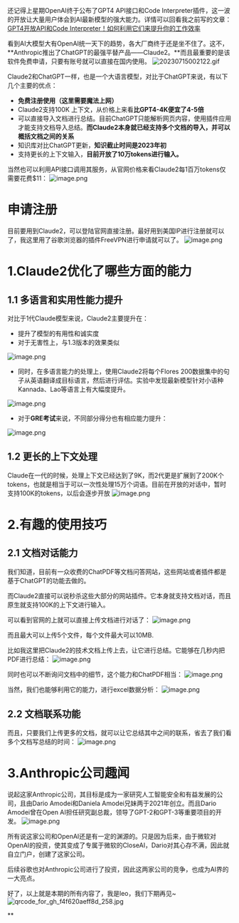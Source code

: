 还记得上星期OpenAI终于公布了GPT4 API接口和Code Interpreter插件，这一波的开放让大量用户体会到AI最新模型的强大能力。详情可以回看我之前写的文章：
[GPT4开放API和Code Interpreter！如何利用它们来提升你的工作效率](https://www.yuque.com/yuqueyonghumaryyq/fmvho1/mtcbnqzzwkbcbmd2?view=doc_embed)

看到AI大模型大有OpenAI统一天下的趋势，各大厂商终于还是坐不住了。这不，**Anthropic推出了ChatGPT的最强平替产品——Claude2。**而且最重要的是该软件免费申请，只要有账号就可以直接在国内使用。
![20230715002122.gif](https://cdn.nlark.com/yuque/0/2023/gif/29330410/1689351743788-07cc88e1-4410-4a6f-b36d-b494faff66fc.gif#averageHue=%23776a59&clientId=u84674817-1053-4&from=paste&height=178&id=ucc6ad671&originHeight=200&originWidth=218&originalType=binary&ratio=1.3499999046325684&rotation=0&showTitle=false&size=505191&status=done&style=none&taskId=ufd0f9f43-2acf-4280-9718-b58eb1df747&title=&width=193.77777777777777)

Claude2和ChatGPT一样，也是一个大语言模型，对比于ChatGPT来说，有以下几个主要的优点：

- **免费注册使用（这里需要魔法上网）**
- Claude2支持100K 上下文，从价格上来看**比GPT4-4K便宜了4-5倍**
- 可以直接导入文档进行总结。目前ChatGPT只能解析网页内容，使用插件应用才能支持文档导入总结。**而Claude2本身就已经支持多个文档的导入，并可以概括文档之间的关系**
- 知识库对比ChatGPT更新，**知识截止时间是2023年初**
- 支持更长的上下文输入，**目前开放了10万tokens进行输入。**

当然也可以利用API接口调用其服务，从官网价格来看Claude2每1百万tokens仅需要花费$11：
![image.png](https://cdn.nlark.com/yuque/0/2023/png/29330410/1689350604456-ab6b23cb-4625-411f-9762-44209c845b90.png#averageHue=%23f3f0e9&clientId=u84674817-1053-4&from=paste&height=532&id=u77ccdfca&originHeight=599&originWidth=1167&originalType=binary&ratio=1.3499999046325684&rotation=0&showTitle=false&size=88496&status=done&style=none&taskId=u56d7bf41-5571-4bb6-a649-bcc5d044ab1&title=&width=1037.3333333333333)

# 申请注册
目前要用到Claude2，可以登陆官网直接注册。最好用到美国IP进行注册就可以了，我这里用了谷歌浏览器的插件FreeVPN进行申请就可以了。
![image.png](https://cdn.nlark.com/yuque/0/2023/png/29330410/1689410714677-542142d7-77b8-4b6d-95ff-408c87023452.png#averageHue=%23fdfcfb&clientId=u84674817-1053-4&from=paste&height=250&id=ua8a8b495&originHeight=281&originWidth=514&originalType=binary&ratio=1.3499999046325684&rotation=0&showTitle=false&size=32348&status=done&style=none&taskId=u63472945-7976-46df-8620-09ff43f32a3&title=&width=456.8888888888889)
# 1.Claude2优化了哪些方面的能力
## 1.1 多语言和实用性能力提升

对比于1代Claude模型来说，Claude2主要提升在：

- 提升了模型的有用性和诚实度
- 对于无害性上，与1.3版本的效果类似

![image.png](https://cdn.nlark.com/yuque/0/2023/png/29330410/1689406501992-217a8f6e-f538-403d-9573-9f243a57e56e.png#averageHue=%23faf7f4&clientId=u84674817-1053-4&from=paste&height=448&id=u72238645&originHeight=504&originWidth=837&originalType=binary&ratio=1.3499999046325684&rotation=0&showTitle=false&size=46667&status=done&style=none&taskId=u62b43722-64be-42c5-9262-5c79043c6d1&title=&width=744)

- 同时，在多语言能力的处理上，使用Claude2将每个Flores 200数据集中的句子从英语翻译成目标语言，然后进行评估。实验中发现最新模型针对小语种Kannada、Lao等语言上有大幅度提升。

![image.png](https://cdn.nlark.com/yuque/0/2023/png/29330410/1689407009616-a643559c-10bb-4e0f-bdeb-b3d52ebf6c12.png#averageHue=%23faf8f6&clientId=u84674817-1053-4&from=paste&height=513&id=u9f24688c&originHeight=577&originWidth=594&originalType=binary&ratio=1.3499999046325684&rotation=0&showTitle=false&size=51166&status=done&style=none&taskId=u385cfbe0-722d-441d-8d45-2b8ee38694f&title=&width=528)

- 对于**GRE考试**来说，不同部分得分也有相应能力提升：

![image.png](https://cdn.nlark.com/yuque/0/2023/png/29330410/1689407489449-2c1514b3-4d05-4092-99fe-e51019de2b5f.png#averageHue=%23f7f3f2&clientId=u84674817-1053-4&from=paste&height=158&id=u8af5bb30&originHeight=178&originWidth=660&originalType=binary&ratio=1.3499999046325684&rotation=0&showTitle=false&size=32391&status=done&style=none&taskId=u9fbb9b96-abd5-4f5b-878e-9d3935e9531&title=&width=586.6666666666666)

## 1.2 更长的上下文处理
Claude在一代的时候，处理上下文已经达到了9K，而2代更是扩展到了200K个tokens，也就是相当于可以一次性处理15万个词语。目前在开放的对话中，暂时支持100K的tokens，以后会逐步开放
![image.png](https://cdn.nlark.com/yuque/0/2023/png/29330410/1689407297432-9cbd4094-a451-459b-9e2c-92469616e940.png#averageHue=%23f8f5f3&clientId=u84674817-1053-4&from=paste&height=430&id=ude0db57b&originHeight=484&originWidth=808&originalType=binary&ratio=1.3499999046325684&rotation=0&showTitle=false&size=54861&status=done&style=none&taskId=u6621e1e8-c222-4597-8768-b58e5812202&title=&width=718.2222222222222)

# 2.有趣的使用技巧
## 2.1 文档对话能力
我们知道，目前有一众收费的ChatPDF等文档问答网站，这些网站或者插件都是基于ChatGPT的功能去做的。

而Claude2直接可以说秒杀这些大部分的网站插件。它本身就支持文档对话，而且原生就支持100K的上下文进行输入。

可以看到官网的上就可以直接上传文档进行对话了：
![image.png](https://cdn.nlark.com/yuque/0/2023/png/29330410/1689411175490-a9d33267-14f8-4772-8faf-a3d8203a4ffa.png#averageHue=%23dedad3&clientId=u84674817-1053-4&from=paste&height=509&id=u95b2ed73&originHeight=573&originWidth=787&originalType=binary&ratio=1.3499999046325684&rotation=0&showTitle=false&size=64125&status=done&style=none&taskId=u2439e04a-d1f3-4c7a-9e49-2312272c1d7&title=&width=699.5555555555555)

而且最大可以上传5个文件，每个文件最大可以10MB.

比如我这里把Claude2的技术文档上传上去，让它进行总结。它能够在几秒内把PDF进行总结：
![image.png](https://cdn.nlark.com/yuque/0/2023/png/29330410/1689411823845-3751f17f-c312-49b0-baec-b9815fea43c6.png#averageHue=%23ecebe8&clientId=u84674817-1053-4&from=paste&height=666&id=ueb44494c&originHeight=749&originWidth=1012&originalType=binary&ratio=1.3499999046325684&rotation=0&showTitle=false&size=136960&status=done&style=none&taskId=u72e3654e-6cad-4449-b931-2f5d8060bd3&title=&width=899.5555555555555)

同时也可以不断询问文档中的细节，这个能力和ChatPDF相当：
![image.png](https://cdn.nlark.com/yuque/0/2023/png/29330410/1689411946632-186b9598-0adb-44ae-833b-421e9b00ecaf.png#averageHue=%23ededeb&clientId=u84674817-1053-4&from=paste&height=571&id=uc3af6a27&originHeight=642&originWidth=939&originalType=binary&ratio=1.3499999046325684&rotation=0&showTitle=false&size=123647&status=done&style=none&taskId=ud703aed6-815b-4dac-b852-17e2c08afc4&title=&width=834.6666666666666)

当然，我们也能够利用它的能力，进行excel数据分析：
![image.png](https://cdn.nlark.com/yuque/0/2023/png/29330410/1689413792586-ace7b7c6-33c8-452c-8b65-9cb1685d6d27.png#averageHue=%23edeceb&clientId=u84674817-1053-4&from=paste&height=390&id=u2085e6ed&originHeight=439&originWidth=1000&originalType=binary&ratio=1.3499999046325684&rotation=0&showTitle=false&size=260845&status=done&style=none&taskId=u68ac820c-1024-4320-9763-3386eaa3552&title=&width=888.8888888888889)

## 2.2 文档联系功能
而且，只要我们上传更多的文档，就可以让它总结其中之间的联系，省去了我们看多个文档写总结的时间：
![image.png](https://cdn.nlark.com/yuque/0/2023/png/29330410/1689413850247-a5c81876-4879-4f03-bcdb-280b281f89dd.png#averageHue=%23eeedeb&clientId=u84674817-1053-4&from=paste&height=645&id=u3c85a29e&originHeight=726&originWidth=942&originalType=binary&ratio=1.3499999046325684&rotation=0&showTitle=false&size=103214&status=done&style=none&taskId=ub0b179e7-4b98-43ca-bfde-c1dd55e063b&title=&width=837.3333333333334)

# 3.Anthropic公司趣闻
说起这家Anthropic公司，其目标是成为一家研究人工智能安全和有益发展的公司，且由Dario Amodei和Daniela Amodei兄妹两于2021年创立。而且Dario Amodei曾在Open AI担任研究副总裁，领导了GPT-2和GPT-3等重要项目的开发。
![image.png](https://cdn.nlark.com/yuque/0/2023/png/29330410/1689414227985-b8df3be0-9a9b-4200-bdcf-b52cfac6e304.png#averageHue=%23e2e1dd&clientId=u84674817-1053-4&from=paste&height=740&id=u5abb9a4d&originHeight=832&originWidth=1790&originalType=binary&ratio=1.3499999046325684&rotation=0&showTitle=false&size=223686&status=done&style=none&taskId=u26bd9ce7-7a00-4f2f-8ba1-1ded3b3d1cc&title=&width=1591.111111111111)

所有说这家公司和OpenAI还是有一定的渊源的。只是因为后来，由于微软对OpenAI的投资，使其变成了专属于微软的CloseAI，Dario对其心存不满，因此就自立门户，创建了这家公司。

后续谷歌也对Anthropic公司进行了投资，因此这两家公司的竞争，也成为AI界的一大亮点。

好了，以上就是本期的所有内容了，我是leo，我们下期再见~
![qrcode_for_gh_f4f620aeff8d_258.jpg](https://cdn.nlark.com/yuque/0/2023/jpeg/29330410/1689414264722-0c503cd8-c54c-438c-a0e6-8599cafdcbdc.jpeg#averageHue=%23a6a4a3&clientId=u84674817-1053-4&from=paste&height=229&id=u4f6d96df&originHeight=258&originWidth=258&originalType=binary&ratio=1.3499999046325684&rotation=0&showTitle=false&size=27597&status=done&style=none&taskId=u4b766f4a-1af9-4325-b374-ad068122d44&title=&width=229.33333333333334)

**

